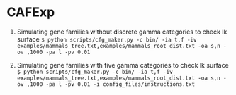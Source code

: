 # CAFExp

1) Simulating gene families without discrete gamma categories to check lk surface
``$ python scripts/cfg_maker.py -c bin/ -ia t,f -iv examples/mammals_tree.txt,examples/mammals_root_dist.txt -oa s,n -ov ,1000 -pa l -pv 0.01``  

2) Simulating gene families with five gamma categories to check lk surface
``$ python scripts/cfg_maker.py -c bin/ -ia t,f -iv examples/mammals_tree.txt,examples/mammals_root_dist.txt -oa s,n -ov ,1000 -pa l -pv 0.01 -i config_files/instructions.txt``